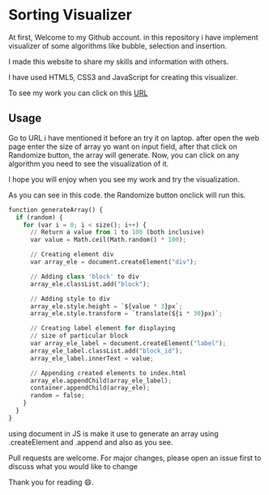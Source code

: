 # Sorting Visualizer

At first, Welcome to my Github account.
in this repository i have implement visualizer of some algorithms like bubble, selection and insertion.

I made this website to share my skills and information with others.

I have used HTML5, CSS3 and JavaScript for creating this visualizer.

To see my work you can click on this [URL](https://ahmedsaleh10.github.io/Sorting-visualization/)

## Usage
Go to URL i have mentioned it before an try it on laptop.
after open the web page enter the size of array yo want on input field, after that click on Randomize button, the array will generate. Now, you can click on any algorithm you need to see the visualization of it.

I hope you will enjoy when you see my work and try the visualization.

As you can see in this code. the Randomize button onclick will run this.

```python
function generateArray() {
  if (random) {
    for (var i = 0; i < size(); i++) {
      // Return a value from 1 to 100 (both inclusive)
      var value = Math.ceil(Math.random() * 100);

      // Creating element div
      var array_ele = document.createElement("div");

      // Adding class 'block' to div
      array_ele.classList.add("block");

      // Adding style to div
      array_ele.style.height = `${value * 3}px`;
      array_ele.style.transform = `translate(${i * 30}px)`;

      // Creating label element for displaying
      // size of particular block
      var array_ele_label = document.createElement("label");
      array_ele_label.classList.add("block_id");
      array_ele_label.innerText = value;

      // Appending created elements to index.html
      array_ele.appendChild(array_ele_label);
      container.appendChild(array_ele);
      random = false;
    }
  }
}
```
using document in JS is make it use to generate an array using .createElement and .append and also as you see.


Pull requests are welcome. For major changes, please open an issue first
to discuss what you would like to change 

Thank you for reading :smile:.
